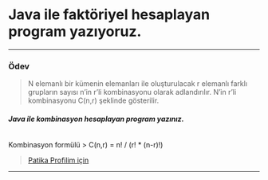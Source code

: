 # Java ile faktöriyel hesaplayan program yazıyoruz.

<hr>

### Ödev
> N elemanlı bir kümenin elemanları ile oluşturulacak r elemanlı farklı grupların sayısı n’in r’li kombinasyonu olarak adlandırılır. N’in r’li kombinasyonu C(n,r) şeklinde gösterilir.

#### ***Java ile kombinasyon hesaplayan program yazınız.***

<br>
Kombinasyon formülü
> C(n,r) = n! / (r! * (n-r)!)

> <a href="https://app.patika.dev/emrevaljean" target="_blank">Patika Profilim için</a>

<hr>